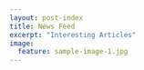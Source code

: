 ```yaml
---
layout: post-index
title: News Feed
excerpt: "Interesting Articles"
image:
  feature: sample-image-1.jpg
---
```

